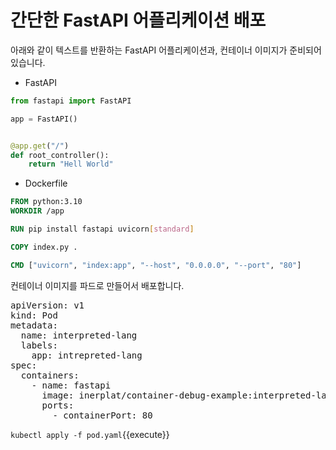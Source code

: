 # 간단한 FastAPI 어플리케이션 배포


아래와 같이 텍스트를 반환하는 FastAPI 어플리케이션과, 컨테이너 이미지가 준비되어 있습니다.

- FastAPI

```python
from fastapi import FastAPI

app = FastAPI()


@app.get("/")
def root_controller():
    return "Hell World"
```

- Dockerfile

```Dockerfile
FROM python:3.10
WORKDIR /app

RUN pip install fastapi uvicorn[standard]

COPY index.py .

CMD ["uvicorn", "index:app", "--host", "0.0.0.0", "--port", "80"]
```

컨테이너 이미지를 파드로 만들어서 배포합니다.

<pre class="file" data-filename="pod.yaml" data-target="prepend">
apiVersion: v1
kind: Pod
metadata:
  name: interpreted-lang
  labels:
    app: intrepreted-lang
spec:
  containers:
    - name: fastapi
      image: inerplat/container-debug-example:interpreted-lang
      ports:
        - containerPort: 80
</pre>

`kubectl apply -f pod.yaml`{{execute}}